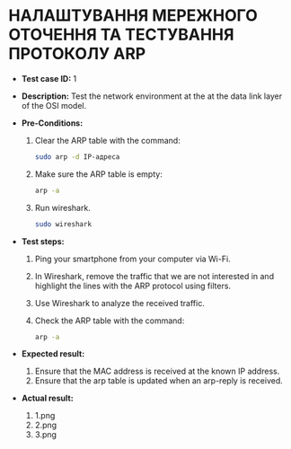 # НАЛАШТУВАННЯ МЕРЕЖНОГО ОТОЧЕННЯ ТА ТЕСТУВАННЯ ПРОТОКОЛУ ARP

* **Test case ID:** 1
* **Description:**
    Test the network environment at the at the data link layer of the OSI model.
* **Pre-Conditions:**
    1. Clear the ARP table with the command:

        ```bash
        sudo arp -d IP-адреса
        ```

    2. Make sure the ARP table is empty:

        ```bash
        arp -a
        ```

    3. Run wireshark.

        ```bash
        sudo wireshark
        ```

* **Test steps:**
    1. Ping your smartphone from your computer via Wi-Fi.
    2. In Wireshark, remove the traffic that we are not interested in and highlight the lines with the ARP protocol using filters.
    3. Use Wireshark to analyze the received traffic.
    4. Check the ARP table with the command:

        ```bash
        arp -a
        ```

* **Expected result:**
    1. Ensure that the MAC address is received at the known IP address.
    2. Ensure that the arp table is updated when an arp-reply is received.

* **Actual result:**
    1. 1.png
    2. 2.png
    3. 3.png
